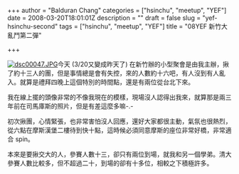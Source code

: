 +++
author = "Balduran Chang"
categories = ["hsinchu", "meetup", "YEF"]
date = 2008-03-20T18:01:01Z
description = ""
draft = false
slug = "yef-hsinchu-second"
tags = ["hsinchu", "meetup", "YEF"]
title = "08YEF 新竹大亂鬥第二彈"

+++


[![dsc00047.JPG](http://www.cs.nctu.edu.tw/~changcc/wordpress/wp-content/uploads/2008/03/dsc00047.thumbnail.JPG)](http://www.cs.nctu.edu.tw/~changcc/wordpress/wp-content/uploads/2008/03/dsc00047.JPG "dsc00047.JPG")今天 (3/20又變成昨天了) 在新竹辦的小型聚會是由我主辦，揪了約十三人的團，但是事情總是會有失控，來的人數約十六吧，有人沒到有人亂入。就算是禮拜四晚上這個特別的時間點，還是有兩位從台北下來。

我在線上擺的頭像非常的不像我現在的模樣，現場沒人認得出我來，就算那是兩三年前在司馬庫斯的照片，但是有差這麼多嘛-.-

初次揪團，心情緊張，也非常害怕沒人回應，還好大家都很主動，氣氛也很熱烈，從六點在摩斯漢堡二樓待到快十點，這時候必須同意摩斯的座位非常好橋，非常適合 spin。

本來是要揪交大的人，參賽人數十三，卻只有兩位到場，就我和另一個學弟。清大參賽人數比較多，但不超過二十，到場的卻有十多位，相較之下積極許多。

